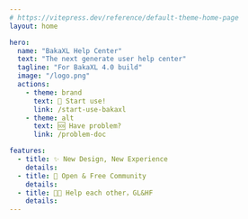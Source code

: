 ```yaml
---
# https://vitepress.dev/reference/default-theme-home-page
layout: home

hero:
  name: "BakaXL Help Center"
  text: "The next generate user help center"
  tagline: "For BakaXL 4.0 build"
  image: "/logo.png"
  actions:
    - theme: brand
      text: 🚀 Start use!
      link: /start-use-bakaxl
    - theme: alt
      text: 🆘 Have problem?
      link: /problem-doc

features:
  - title: ✨ New Design, New Experience
    details: 
  - title: 💬 Open & Free Community
    details: 
  - title: 🐕‍🦺 Help each other，GL&HF
    details: 
---
```


